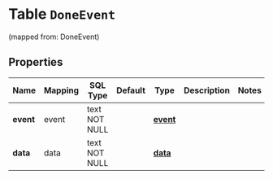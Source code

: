 
# Table `DoneEvent`
(mapped from: DoneEvent)

## Properties
Name | Mapping | SQL Type | Default | Type | Description | Notes
---- | ------- | -------- | ------- | ---- | ----------- | -----
**event** | event | text NOT NULL |  | [**event**](#Event) |  | 
**data** | data | text NOT NULL |  | [**data**](#Data) |  | 




